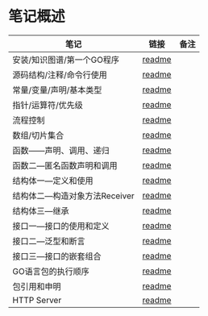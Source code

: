 # 笔记概述

| 笔记              | 链接                       | 备注  |
| --------------- | ------------------------ | --- |
| 安装/知识图谱/第一个GO程序 | [readme](./01/readme.md) |     |
| 源码结构/注释/命令行使用   | [readme](./03/readme.md) |     |
| 常量/变量/声明/基本类型   | [readme](./04/readme.md) |     |
| 指针/运算符/优先级      | [readme](./05/readme.md) |     |
| 流程控制            | [readme](./06/readme.md) |     |
| 数组/切片集合         | [readme](./07/readme.md) |     |
| 函数——声明、调用、递归    | [readme](./08/readme.md) |     |
| 函数二—匿名函数声明和调用   | [readme](./09/readme.md) |     |
| 结构体一—定义和使用        | [readme](./11/readme.md) |     |
| 结构体二—构造对象方法Receiver        | [readme](./12/readme.md) |     |
| 结构体三—继承        | [readme](./13/readme.md) |     |
| 接口一—接口的使用和定义        | [readme](./14/readme.md) |     |
| 接口二—泛型和断言       | [readme](./15/readme.md) |     |
| 接口三—接口的嵌套组合       | [readme](./16/readme.md) |     |
| GO语言包的执行顺序       | [readme](./17/readme.md) |     |
| 包引用和申明       | [readme](./18/readme.md) |     |
| HTTP Server       | [readme](./19/readme.md) |     |